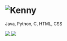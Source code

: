 # ![Kenny](https://kenny.rip)
Java, Python, C, HTML, CSS
<br>

<a href="https://github.com/anuraghazra/github-readme-stats">
  <img align="center" src="https://vercel-deploy-github-readme-stats-2lml5twlb-cyberseckenny.vercel.app/api?username=cyberseckenny&count_private=true" />
</a>
<a href="https://github.com/anuraghazra/convoychat">
  <img align="center" src="https://vercel-deploy-github-readme-stats-2lml5twlb-cyberseckenny.vercel.app/api/top-langs/?username=cyberseckenny&layout=compact&exclude_repo=ghibli-generator,Estime,MCsniperPY-docs,smart-sniper,MCsniperPY,dotfiles,FlareSolverr,vercel-deploy-github-readme-stats)" />
</a>
